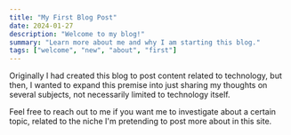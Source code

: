 ```yaml
---
title: "My First Blog Post"
date: 2024-01-27
description: "Welcome to my blog!"
summary: "Learn more about me and why I am starting this blog."
tags: ["welcome", "new", "about", "first"]
---
```


Originally I had created this blog to post content related to technology, but then, I wanted to expand this premise into just sharing my thoughts on several subjects, not necessarily limited to technology itself.

Feel free to reach out to me if you want me to investigate about a certain topic, related to the niche I'm pretending to post more about in this site.
